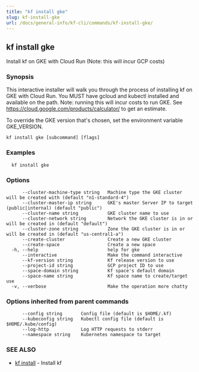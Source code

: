 ```yaml
---
title: "kf install gke"
slug: kf-install-gke
url: /docs/general-info/kf-cli/commands/kf-install-gke/
---
```

## kf install gke

Install kf on GKE with Cloud Run (Note: this will incur GCP costs)

### Synopsis

This interactive installer will walk you through the process of installing kf on GKE with Cloud Run. You MUST have gcloud and kubectl installed and available on the path. Note: running this will incur costs to run GKE. See https://cloud.google.com/products/calculator/ to get an estimate.

 To override the GKE version that's chosen, set the environment variable GKE_VERSION.

```
kf install gke [subcommand] [flags]
```

### Examples

```
  kf install gke
```

### Options

```
      --cluster-machine-type string   Machine type the GKE cluster will be created with (default "n1-standard-4")
      --cluster-master-ip string      GKE's master Server IP to target (public|internal) (default "public")
      --cluster-name string           GKE cluster name to use
      --cluster-network string        Network the GKE cluster is in or will be created in (default "default")
      --cluster-zone string           Zone the GKE cluster is in or will be created in (default "us-central1-a")
      --create-cluster                Create a new GKE cluster
      --create-space                  Create a new space
  -h, --help                          help for gke
      --interactive                   Make the command interactive
      --kf-version string             Kf release version to use
      --project-id string             GCP project ID to use
      --space-domain string           Kf space's default domain
      --space-name string             Kf space name to create/target use
  -v, --verbose                       Make the operation more chatty
```

### Options inherited from parent commands

```
      --config string       Config file (default is $HOME/.kf)
      --kubeconfig string   Kubectl config file (default is $HOME/.kube/config)
      --log-http            Log HTTP requests to stderr
      --namespace string    Kubernetes namespace to target
```

### SEE ALSO

* [kf install](/docs/general-info/kf-cli/commands/kf-install/)	 - Install kf


